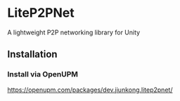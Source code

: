 # LiteP2PNet
A lightweight P2P networking library for Unity

## Installation
### Install via OpenUPM
https://openupm.com/packages/dev.jiunkong.litep2pnet/